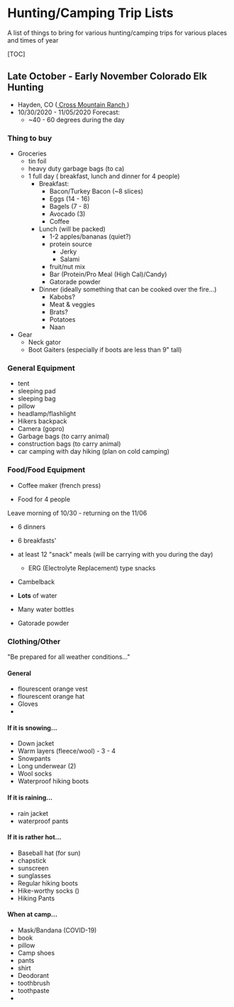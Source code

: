 # Hunting/Camping Trip Lists

A list of things to bring for various hunting/camping trips for various places
and times of year

[TOC]

## Late October - Early November Colorado Elk Hunting

* Hayden, CO ([ Cross Mountain Ranch ](http://crossmountainranch.com/elk_hunting_northwest_colorado.htm))
* 10/30/2020 - 11/05/2020 Forecast:
	* ~40 - 60 degrees during the day

### Thing to buy 
* Groceries
	* tin foil
	* heavy duty garbage bags (to ca)
	* 1 full day ( breakfast, lunch and dinner for 4 people)
	  * Breakfast:
	  	* Bacon/Turkey Bacon (~8 slices)
	  	* Eggs (14 - 16)
	  	* Bagels (7 - 8)
	  	* Avocado (3)
	  	* Coffee
	  * Lunch (will be packed)
	  	* 1-2 apples/bananas (quiet?)
	  	* protein source 
	  	  * Jerky
	  	  * Salami
	  	* fruit/nut mix
	  	* Bar (Protein/Pro Meal (High Cal)/Candy)
	  	* Gatorade powder
	  * Dinner (ideally something that can be cooked over the fire...)
	  	* Kabobs?
	  	* Meat & veggies
	  	* Brats?
	  	* Potatoes
	  	* Naan
* Gear
  * Neck gator
  * Boot Gaiters (especially if boots are less than 9" tall)

### General Equipment 
* tent
* sleeping pad
* sleeping bag
* pillow
* headlamp/flashlight
* Hikers backpack
* Camera (gopro)
* Garbage bags (to carry animal)
* construction bags (to carry animal)
* car camping with day hiking (plan on cold camping)


### Food/Food Equipment
* Coffee maker (french press)

* Food for 4 people

Leave morning of 10/30 - returning on the 11/06
* 6 dinners
* 6 breakfasts'
* at least 12 "snack" meals (will be carrying with you during the day)
	* ERG (Electrolyte Replacement) type snacks

* Cambelback
* **Lots** of water
* Many water bottles

* Gatorade powder

### Clothing/Other

"Be prepared for all weather conditions..."

#### General

* flourescent orange vest
* flourescent orange hat
* Gloves
* 

#### If it is snowing...
* Down jacket
* Warm layers (fleece/wool) - 3 - 4
* Snowpants
* Long underwear (2)
* Wool socks
* Waterproof hiking boots


#### If it is raining...
* rain jacket
* waterproof pants


#### If it is rather hot...
* Baseball hat (for sun)
* chapstick
* sunscreen
* sunglasses
* Regular hiking boots
* Hike-worthy socks ()
* Hiking Pants


#### When at camp...

* Mask/Bandana (COVID-19)
* book
* pillow
* Camp shoes
* pants
* shirt
* Deodorant
* toothbrush
* toothpaste
* 
